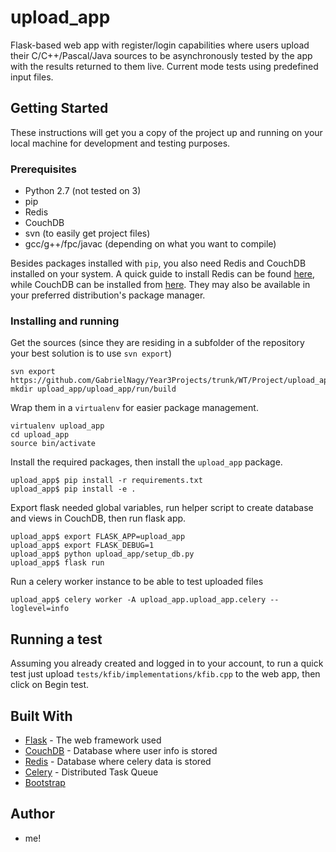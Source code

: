 # upload_app

Flask-based web app with register/login capabilities where users upload their C/C++/Pascal/Java sources to be asynchronously tested by the app with the results returned to them live. Current mode tests using predefined input files. 

## Getting Started

These instructions will get you a copy of the project up and running on your local machine for development and testing purposes.

### Prerequisites

* Python 2.7 (not tested on 3)
* pip
* Redis
* CouchDB
* svn (to easily get project files)
* gcc/g++/fpc/javac (depending on what you want to compile)

Besides packages installed with ```pip```, you also need Redis and CouchDB installed on your system. A quick guide to install Redis can be found [here](https://redis.io/download), while CouchDB can be installed from [here](http://couchdb.apache.org/#download). They may also be available in your preferred distribution's package manager.

### Installing and running

Get the sources (since they are residing in a subfolder of the repository your best solution is to use ```svn export```)

```
svn export https://github.com/GabrielNagy/Year3Projects/trunk/WT/Project/upload_app
mkdir upload_app/upload_app/run/build
```

Wrap them in a ```virtualenv``` for easier package management.

```
virtualenv upload_app
cd upload_app
source bin/activate
```

Install the required packages, then install the ```upload_app``` package.

```
upload_app$ pip install -r requirements.txt
upload_app$ pip install -e .
```

Export flask needed global variables, run helper script to create database and views in CouchDB, then run flask app.

```
upload_app$ export FLASK_APP=upload_app
upload_app$ export FLASK_DEBUG=1
upload_app$ python upload_app/setup_db.py
upload_app$ flask run
```

Run a celery worker instance to be able to test uploaded files

```
upload_app$ celery worker -A upload_app.upload_app.celery --loglevel=info
```

## Running a test

Assuming you already created and logged in to your account, to run a quick test just upload ```tests/kfib/implementations/kfib.cpp``` to the web app, then click on Begin test.

## Built With

* [Flask](http://flask.pocoo.org/) - The web framework used
* [CouchDB](http://couchdb.apache.org/) - Database where user info is stored
* [Redis](https://redis.io/) - Database where celery data is stored
* [Celery](http://www.celeryproject.org/) - Distributed Task Queue
* [Bootstrap](https://getbootstrap.com/)

## Author

* me!
